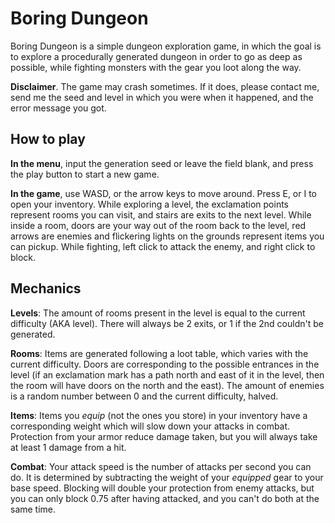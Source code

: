 # Boring Dungeon
Boring Dungeon is a simple dungeon exploration game, in which the goal is to
explore a procedurally generated dungeon in order to go as deep as possible, while
fighting monsters with the gear you loot along the way.

**Disclaimer**. The game may crash sometimes. If it does, please contact me, send
me the seed and level in which you were when it happened, and the error message you
got.

## How to play
**In the menu**, input the generation seed or leave the field blank, and press the
play button to start a new game.

**In the game**, use WASD, or the arrow keys to move around. Press E, or I to open
your inventory. While exploring a level, the exclamation points represent rooms you
can visit, and stairs are exits to the next level. While inside a room, doors are
your way out of the room back to the level, red arrows are enemies and flickering
lights on the grounds represent items you can pickup. While fighting, left click to
attack the enemy, and right click to block.

## Mechanics
**Levels**: The amount of rooms present in the level is equal to the current
difficulty (AKA level). There will always be 2 exits, or 1 if the 2nd couldn't be
generated.

**Rooms**: Items are generated following a loot table, which varies with the current
difficulty. Doors are corresponding to the possible entrances in the level (if an
exclamation mark has a path north and east of it in the level, then the room will
have doors on the north and the east). The amount of enemies is a random number
between 0 and the current difficulty, halved.

**Items**: Items you *equip* (not the ones you store) in your inventory have a
corresponding weight which will slow down your attacks in combat. Protection from
your armor reduce damage taken, but you will always take at least 1 damage from a
hit.

**Combat**: Your attack speed is the number of attacks per second you can do. It is
determined by subtracting the weight of your *equipped* gear to your base speed.
Blocking will double your protection from enemy attacks, but you can only block 0.75
after having attacked, and you can't do both at the same time.
